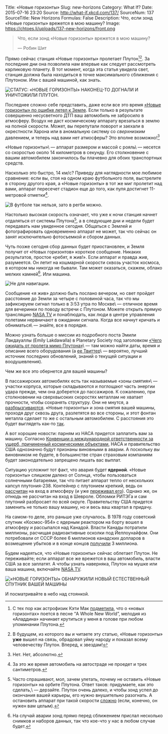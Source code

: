 Title: «Новые горизонты»
Slug: new-horizons
Category: What If?
Date: 2015-07-16 23:20
Source: http://what-if.xkcd.com/137/
SourceNum: 137
SourceTitle: New Horizons
Formulas: False
Description: Что, если зонд «Новые горизонты» врежется в мою машину?
Image: https://chtoes.li/uploads/137-new-horizons/front.png

> Что, если зонд «Новые горизонты» врежется в мою машину?
>
> — Робин Шит

Прямо сейчас станция «Новые горизонты» пролетает Плутон[^1][^a]. За последние дни она позволила нам впервые как следует рассмотреть карликовую планету. В тот момент, когда эта статья увидела свет, станция должна была находиться в точке максимального сближения с Плутоном. Или с вашей машиной, как знать.

[^1]: С тех пор как астрофизик Кэти Мак [подметила][1], что о «новых горизонтах» поется в песне “A Whole New World”, мелодия из «Аладдина» начинает крутиться у меня в голове при любом упоминании Плутона.

[^a]: В будущем, из которого вы и читаете эту статью, «Новые горизонты» **уже** вышел на связь, обрадовал уйму народу и показал всему человечеству Плутон. Вперед, к звездам!

![](/uploads/137-new-horizons/status_ru.png "СТАТУС: «НОВЫЕ ГОРИЗОНТЫ» НАКОНЕЦ-ТО ДОГНАЛИ И УНИЧТОЖИЛИ ПЛУТОН.")

Последнее сложно себе представить, даже если все это время [«Новые горизонты» по ошибке летел к Земле][2]. Если только в результате совершенно несусветного ДТП ваш автомобиль не забросило в атмосферу. Воздух не даст космическому аппарату врезаться в землю на полной скорости. Может, вы перепутали поворот и заехали в окрестности Харона или в аномальную систему со *сверхнизким* давлением, и теперь над вами нет атмосферы? Это вполне возможно![^2]

[^2]: Нет. Нет, абсолютно.

«Новые горизонты»\ — аппарат размером и массой с рояль\ — несется со скоростью около 14 километров в секунду. Его столкновение с вашим автомобилем закончилось бы плачевно для обоих транспортных средств.

Насколько это быстро, 14 км/с? Приведу для наглядности мое любимое сравнение: если вы, стоя на одном краю футбольного поля, выстрелите в сторону другого края, а «Новые горизонты» в тот же миг пролетит над вами, аппарат пересечет стадион еще до того, как пуля достигнет 11-метровой отметки[^3].

[^3]: За это же время автомобиль на автостраде не проедет и трех сантиметров.

![](/uploads/137-new-horizons/football.png "В футболе так нельзя, зато в регби можно.")

Настолько высокая скорость означает, что уже к ночи станция начнет отдаляться от системы Плутона[^4], а в следующие дни и недели будет передавать нам увиденное сегодня. Общаться с Землей и фотографировать одновременно аппарат не может, так что сейчас он занят исключительно фотосъемкой и сбором данных.

[^4]: Часто спрашивают, мол, зачем улетать, почему не оставить «Новые горизонты» на орбите Плутона. Ответ таков: придумаете, как это сделать,\ — дерзайте. Плутон очень далеко, и чтобы зонд успел до окончания вашей карьеры, его нужно внушительно разогнать. А остановить аппарат при такой скорости [сложно][3] (если, конечно, он нужен вам целым).

Чуть позже сегодня сбор данных будет приостановлен, и Земля получит от «Новых горизонтов» короткое сообщение. Никаких результатов, простое «ребят, я жив!». Если аппарат и правда *жив*, разумеется. Он летит на кошмарной скорости сквозь участок космоса, в котором мы никогда не бывали. Там может оказаться, скажем, облако мелких камней[^5]. Или машина.

[^5]: На случай аварии зонд прямо перед сближением прислал несколько снимков и наборов данных, так что кое-что у нас в любом случае будет.

![](/uploads/137-new-horizons/herebecars_ru.png "Не для навигации.")

Сообщение «я жив» должно быть послано вечером, но свет пройдет расстояние до Земли за четыре с половиной часа, так что мы зафиксируем сигнал только в 3:53 утра по Москве\ — отличное время для вечеринки по поводу встречи с Плутоном. Можете открыть прямую трансляцию [NASA TV][4] и понаблюдать, как люди в центре управления полетами нервничают в ожидании сигнала. Когда все начнут кричать и обниматься\ — знайте, все в порядке.

Можно узнать больше о миссии из подробного поста Эмили Лакдауаллы (Emily Lakdawalla) в Planetary Society под заголовком [«Чего ожидать от пролета мимо Плутона»][5]\ — там можно найти даты, время и описание всего оборудования (а [ее Твиттер][6]\ — вероятно, лучший источник последних обновлений, знаний о текущей ситуации и воодушевления).

Чем же все это обернется для вашей машины?

В пассажирских автомобилях есть так называемые «зоны смятия»\ — участки корпуса, которые складываются и поглощают часть энергии удара прежде, чем она доберется до пассажиров. К сожалению, при столкновении на сверхвысоких скоростях металлам не хватает прочности, чтобы сохранять структуру. Они не мнутся, а [разбрызгиваются][7]. «Новые горизонты» и зона смятия вашей машины, проходя друг сквозь друга, разлетятся во все стороны, и этот фонтан металла сделает то же с остальным автомобилем. С расстояния это будет выглядеть как-то [так][8].

А вот хорошие новости: парням из НАСА придется заплатить вам за машину. Согласно [Конвенции о международной ответственности за ущерб, причиненный космическими объектами][9], НАСА и правительство США однозначно будут признаны виновными в аварии. А поскольку *вы* виновником не будете, в большинстве стран страховым компаниям будет законодательно запрещено лишать вас выплат.

Ситуацию усложнит тот факт, что авария будет **ядерной**. «Новые горизонты» слишком далеко от Солнца, чтобы пользоваться солнечными батареями, так что питает аппарат тепло от нескольких капсул плутония-238. Контейнер с плутонием крепкий, ведь он [рассчитан][10] на вход в атмосферу (и уже [переживал его][11]). Однако же, он *отнюдь* не рассчитан на вход в Шевроле. Обломки РИТЭГа и сам плутоний разбросает по всей округе. Правительству США придется заменить не только вашу машину, но и весь ваш квартал в придачу.

На самом-то деле, это раньше уже случалось. В 1978 году советский спутник «Космос-954» с ядерным реактором на борту вошел в атмосферу и рассыпался над Канадой. Власти Канады потратили миллионы, расчищая радиоактивные осколки под Йеллоунайфом. Они потребовали от СССР более 6 миллионов канадских долларов в возмещение убытков и в конце концов [получили][12] 3 миллиона.

Будем надеяться, что «Новые горизонты» сейчас облетает Плутон. Не переживайте; если аппарат все же врежется в ваш автомобиль, власти США за все заплатят. А чтобы узнать наверняка, Плутон на мушке или ваша машина, включайте [NASA TV][13].

![](/uploads/137-new-horizons/car_ru.png "«НОВЫЕ ГОРИЗОНТЫ» ОБНАРУЖИЛИ НОВЫЙ ЕСТЕСТВЕННЫЙ СПУТНИК ВАШЕЙ МАШИНЫ")

И посматривайте в небо над стоянкой.

[1]: https://twitter.com/AstroKatie/status/620693000381952000 "Katie Mack в Твиттере: «OMG @nasanewhorizons, вы нарочно?? http://t.co/SRaEHTRjEb http://t.co/IoCzYlrlH1» (англ.)"

[2]: http://xkcd.com/1532 "xkcd: «Новые горизонты» (англ.)"

[3]: https://chtoes.li/voyager/ "Вояджер"

[4]: http://www.nasa.gov/multimedia/nasatv/ "Телевещание NASA (англ.)"

[5]: http://www.planetary.org/blogs/emily-lakdawalla/2015/06240556-what-to-expect-new-horizons-pluto.html "Чего ожидать от пролета мимо Плутона: как спланировать июль, не забыв о снимках с «Новых горизонтов» (вторая версия) | The Planetary Society (англ.)"

[6]: https://twitter.com/elakdawalla "Emily Lakdawalla (@elakdawalla) | Твиттер (англ.)"

[7]: http://www.esa.int/var/esa/storage/images/esa_multimedia/images/2013/hypervelocity_impact/12635239-1-eng-GB/Hypervelocity_Impact.png "Столкновение на сверхскорости"

[8]: https://www.youtube.com/watch?v=sWZcT-kr-_o "20 тонн взрывчатки"

[9]: https://ru.wikipedia.org/wiki/Конвенция_о_международной_ответственности_за_ущерб,_причиненный_космическими_объектами "Конвенция о международной ответственности за ущерб, причиненный космическими объектами | Википедия"

[10]: http://www.osti.gov/accomplishments/documents/fullText/ACC0167.pdf "РИТЭГ ДЛЯ МАРСИАНСКОЙ СТАНЦИИ «ВИКИНГ» (англ.)"

[11]: http://www.universetoday.com/120124/13-more-things-that-saved-apollo-13-part-13-jim-lovells-90-degree-wrong-turn/ "ЕЩЕ 13 вещей, которые спасли «Аполлон-13». Часть 13. Неправильный 90-градусный разворот Джима Ловелла (англ.)"

[12]: http://www.jaxa.jp/library/space_law/chapter_3/3-2-2-1_e.html "Урегулирование претензий Канады к Союзу Советских Социалистических Республик по поводу ущерба, нанесенного спутником «Космос-954» (документ от 2.04.1981) (англ.)"

[13]: http://www.nasa.gov/multimedia/nasatv/ "Телевещание NASA (англ.)"
